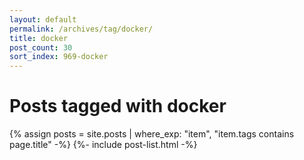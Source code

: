 ```yaml
---
layout: default
permalink: /archives/tag/docker/
title: docker
post_count: 30
sort_index: 969-docker
---
```

<h1 class="page-heading">Posts tagged with docker</h1>
{% assign posts = site.posts | where_exp: "item", "item.tags contains page.title" -%}
{%- include post-list.html -%}
